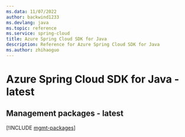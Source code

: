 ```yaml
---
ms.data: 11/07/2022
author: backwind1233
ms.devlang: java
ms.topic: reference
ms.service: spring-cloud
title: Azure Spring Cloud SDK for Java
description: Reference for Azure Spring Cloud SDK for Java
ms.author: zhihaoguo
---
```

# Azure Spring Cloud SDK for Java - latest

## Management packages - latest
[!INCLUDE [mgmt-packages](spring-cloud-mgmt-index.md)]